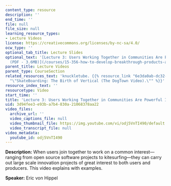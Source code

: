 ```yaml
---
content_type: resource
description: ''
end_time: ''
file: null
file_size: null
learning_resource_types:
- Lecture Videos
license: https://creativecommons.org/licenses/by-nc-sa/4.0/
ocw_type: ''
optional_tab_title: Lecture Slides
optional_text: '[Lecture 3: Users Working Together in Communities Are Powerful Innovators
  (PDF - 3.6MB)](/courses/15-356-how-to-develop-breakthrough-products-and-services-spring-2012/resources/mit15_356s12_lec03)'
parent_title: Lecture Videos
parent_type: CourseSection
related_resources_text: 'knuckletube. {{% resource_link "6e3da0ab-dc32-461a-9fe5-958bf00d4628"
  "\"SkateBoarding: The Birth of Vertical (The DogTown Video).\"" %}}'
resource_index_text: ''
resourcetype: Video
start_time: ''
title: 'Lecture 3: Users Working Together in Communities Are Powerful Innovators'
uid: 3d94fee3-e93b-a7b4-830a-21068378aa22
video_files:
  archive_url: ''
  video_captions_file: null
  video_thumbnail_file: https://img.youtube.com/vi/odj5VnTI490/default.jpg
  video_transcript_file: null
video_metadata:
  youtube_id: odj5VnTI490
---
```


**Description:** When users join together to work on a common interest—ranging from open source software projects to kitesurfing—they can carry out large scale innovation projects of great interest to both users and producers. This video explains with examples.

**Speaker:** Eric von Hippel

